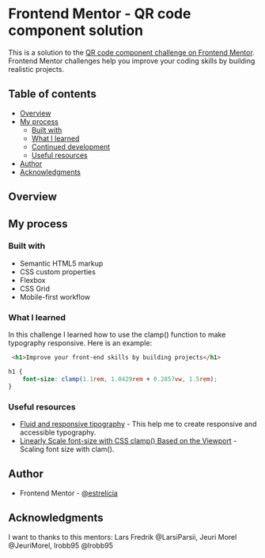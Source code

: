 # Frontend Mentor - QR code component solution

This is a solution to the [QR code component challenge on Frontend Mentor](https://www.frontendmentor.io/challenges/qr-code-component-iux_sIO_H). Frontend Mentor challenges help you improve your coding skills by building realistic projects. 

## Table of contents

- [Overview](#overview)
- [My process](#my-process)
  - [Built with](#built-with)
  - [What I learned](#what-i-learned)
  - [Continued development](#continued-development)
  - [Useful resources](#useful-resources)
- [Author](#author)
- [Acknowledgments](#acknowledgments)

## Overview

## My process

### Built with

- Semantic HTML5 markup
- CSS custom properties
- Flexbox
- CSS Grid
- Mobile-first workflow

### What I learned

In this challenge I learned how to use the clamp() function to make typography responsive.
Here is an example:

```html
 <h1>Improve your front-end skills by building projects</h1>
```
```css
h1 {
    font-size: clamp(1.1rem, 1.0429rem + 0.2857vw, 1.5rem);
}
```

### Useful resources

- [Fluid and responsive tipography](https://dev.to/marcelluscaio/fluid-typography-1mfl) - This help me to create responsive and accessible typography.
- [Linearly Scale font-size with CSS clamp() Based on the Viewport](https://css-tricks.com/linearly-scale-font-size-with-css-clamp-based-on-the-viewport/#for-those-who-dont-mind-that-edge-case) - Scaling font size with clam().

## Author

- Frontend Mentor - [@estrelicia](https://www.frontendmentor.io/profile/estrelicia)

## Acknowledgments

I want to thanks to this mentors: Lars Fredrik @LarsiParsii, Jeuri Morel @JeuriMorel, lrobb95 @lrobb95

